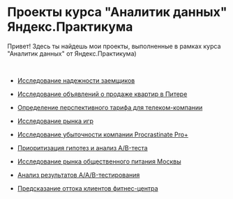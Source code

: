 # Проекты курса "Аналитик данных" Яндекс.Практикума

    
Привет! Здесь ты найдешь мои проекты, выполненные в рамках курса "Аналитик данных" от Яндекс.Практикума)


<br>


* [Исследование надежности заемщиков](banking)


* [Исследование объявлений о продаже квартир в Питере](realty)


* [Определение перспективного тарифа для телеком-компании](tariffs)


* [Исследование рынка игр](games)


* [Исследование убыточности компании Procrastinate Pro+](metrics)


* [Приоритизация гипотез и анализ A/B-теста](ab-test)


* [Исследование рынка общественного питания Москвы](restaurants)


* [Анализ результатов A/A/B-тестирования](aab-test)


* [Предсказание оттока клиентов фитнес-центра](fitness)
